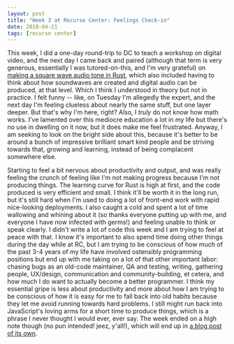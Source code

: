 ```yaml
---
layout: post
title: "Week 3 at Recurse Center: Feelings Check-in"
date: 2018-04-21
tags: [recurse center]
---
```


This week, I did a one-day round-trip to DC to teach a workshop on digital video, and the next day I came back and paired (although that term is very generous, essentially I was tutored-on-this, and I'm very grateful) on [making a square wave audio tone in Rust](https://gist.github.com/ablwr/c02ccd4f6c48bd90614647ec9dbd3380), which also included having to think about how soundwaves are created and digital audio can be produced, at that level. Which I think I understood in theory but not in practice. I felt funny -- like, on Tuesday I'm allegedly the expert, and the next day I'm feeling clueless about nearly the same stuff, but one layer deeper. But that's why I'm here, right? Also, I *truly* do not know how math works. I've lamented over this mediocre education a lot in my life but there's no use in dwelling on it now, but it does make me feel frustrated. Anyway, I am seeking to look on the bright side about this, because it's better to be around a bunch of impressive brilliant smart kind people and be striving towards that, growing and learning, instead of being complacent somewhere else.

Starting to feel a bit nervous about productivity and output, and was really feeling the crunch of feeling like I'm not making progress because I'm not producing things. The learning curve for Rust is high at first, and the code produced is very efficient and small. I think it'll be worth it in the long run, but it's still hard when I'm used to doing a lot of front-end work with rapid nice-looking deployments. I also caught a cold and spent a lot of time wallowing and whining about it (so thanks everyone putting up with me, and everyone I have now infected with germs!) and feeling unable to think or speak clearly. I didn't write a lot of code this week and I am trying to feel at peace with that. I know it's important to also spend time doing other things during the day while at RC, but I am trying to be conscious of how much of the past 3-4 years of my life have involved ostensibly programming positions but end up with me taking on a lot of that other important labor: chasing bugs as an old-code maintainer, QA and testing, writing, gathering people, UX/design, communication and community-building, et cetera, and how much I do want to actually become a better programmer. I think my essential gripe is less about productivity and more about how I am trying to be conscious of how it is easy for me to fall back into old habits because they let me avoid running towards hard problems. I still might run back into JavaScript's loving arms for a short time to produce things, which is a phrase I never thought I would ever, ever say. The week ended on a high note though (no pun intended! jeez, y'all!), which will end up in [a blog post of its own](http://bits.ashleyblewer.com/blog/2018/04/21/what-is-a-minimum-viable-codec/).

